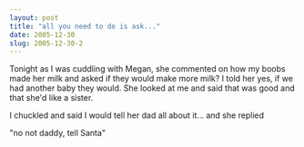 ```yaml
---
layout: post
title: "all you need to do is ask..."
date: 2005-12-30
slug: 2005-12-30-2
---
```


Tonight as I was cuddling with Megan, she commented on how my boobs made her milk and asked if they would make more milk?  I told her yes, if we had another baby they would.  She looked at me and said that was good and that she&apos;d like a sister.   

I chuckled and said I would tell her dad all about it... and she replied

&quot;no not daddy, tell Santa&quot;
